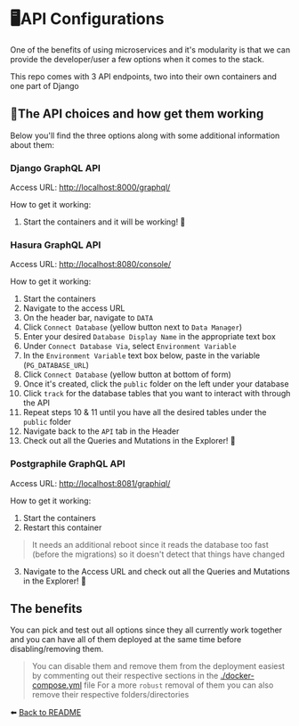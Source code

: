 # 🖥️API Configurations

One of the benefits of using microservices and it's modularity is that we can provide the developer/user a few options when it comes to the stack.

This repo comes with 3 API endpoints, two into their own containers and one part of Django

## 🔎The API choices and how get them working

Below you'll find the three options along with some additional information about them:

### Django GraphQL API

Access URL: [http://localhost:8000/graphql/](http://localhost:8000/graphql/)

How to get it working:
1. Start the containers and it will be working! 🚀

### Hasura GraphQL API

Access URL: [http://localhost:8080/console/](http://localhost:8080/console/)

How to get it working:
1. Start the containers
2. Navigate to the access URL
3. On the header bar, navigate to `DATA`
4. Click `Connect Database` (yellow button next to `Data Manager`)
6. Enter your desired `Database Display Name` in the appropriate text box
7. Under `Connect Database Via`, select `Environment Variable`
8. In the `Environment Variable` text box below, paste in the variable (`PG_DATABASE_URL`)
9. Click `Connect Database` (yellow button at bottom of form)
10. Once it's created, click the `public` folder on the left under your database
11. Click `track` for the database tables that you want to interact with through the API
12. Repeat steps 10 & 11 until you have all the desired tables under the `public` folder
13. Navigate back to the `API` tab in the Header
14. Check out all the Queries and Mutations in the Explorer! 🚀

### Postgraphile GraphQL API

Access URL: [http://localhost:8081/graphiql/](http://localhost:8081/graphiql/)

How to get it working:
1. Start the containers
2. Restart this container
> It needs an additional reboot since it reads the database too fast (before the migrations) so it doesn't detect that things have changed
3. Navigate to the Access URL and check out all the Queries and Mutations in the Explorer! 🚀

## The benefits

You can pick and test out all options since they all currently work together and you can have all of them deployed at the same time before disabling/removing them.
> You can disable them and remove them from the deployment easiest by commenting out their respective sections in the [./docker-compose.yml](../../docker-compose.yml) file
> For a more `robust` removal of them you can also remove their respective folders/directories

⬅️ [Back to README](../../README.md)
